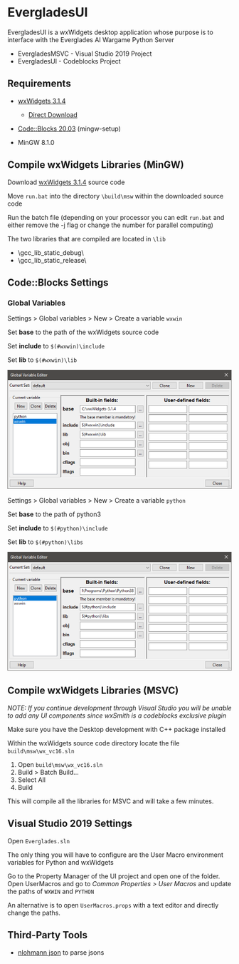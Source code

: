 # EvergladesUI

EvergladesUI is a wxWidgets desktop application whose purpose is to interface with the Everglades AI Wargame Python Server

* EvergladesMSVC - Visual Studio 2019 Project
* EvergladesUI - Codeblocks Project

## Requirements
* [wxWidgets 3.1.4](https://wxwidgets.org/)
    * [Direct Download](https://github.com/wxWidgets/wxWidgets/releases/download/v3.1.4/wxWidgets-3.1.4.zip)

* [Code::Blocks 20.03](https://www.codeblocks.org/) (mingw-setup)

* MinGW 8.1.0

## Compile wxWidgets Libraries (MinGW)

Download [wxWidgets 3.1.4](https://wxwidgets.org/downloads/) source code


Move `run.bat` into the directory `\build\msw` within the downloaded source code

Run the batch file (depending on your processor you can edit `run.bat` and either remove the -j flag or change the number for parallel computing)

The two libraries that are compiled are located in `\lib`
* \gcc_lib_static_debug\
* \gcc_lib_static_release\

## Code::Blocks Settings

### Global Variables

Settings > Global variables > New > Create a variable `wxwin`

Set **base** to the path of the wxWidgets source code

Set **include** to `$(#wxwin)\include`

Set **lib** to `$(#wxwin)\lib`

![Global Variables wxwin](cbp_global_var_wxwin.png)

Settings > Global variables > New > Create a variable `python`

Set **base** to the path of python3

Set **include** to `$(#python)\include`

Set **lib** to `$(#python)\libs`

![Global Variables python](cbp_global_var_python.png)

## Compile wxWidgets Libraries (MSVC)
*NOTE: If you continue development through Visual Studio you will be unable to add any UI components since wxSmith is a codeblocks exclusive plugin*

Make sure you have the Desktop development with C++ package installed

Within the wxWidgets source code directory locate the file `build\msw\wx_vc16.sln`
1. Open `build\msw\wx_vc16.sln`
2. Build > Batch Build...
3. Select All
4. Build

This will compile all the libraries for MSVC and will take a few minutes.

## Visual Studio 2019 Settings

Open `Everglades.sln`

The only thing you will have to configure are the User Macro environment variables for Python and wxWidgets

Go to the Property Manager of the UI project and open one of the folder. Open UserMacros and go to *Common Properties > User Macros* and update the paths of `WXWIN` and `PYTHON`

An alternative is to open `UserMacros.props` with a text editor and directly change the paths.

## Third-Party Tools
* [nlohmann json](https://github.com/nlohmann/json) to parse jsons
